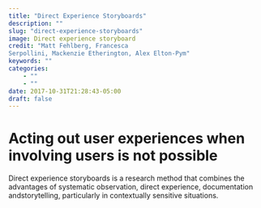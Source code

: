 ```yaml
---
title: "Direct Experience Storyboards"
description: ""
slug: "direct-experience-storyboards"
image: Direct experience storyboard
credit: "Matt Fehlberg, FrancescaSerpollini, Mackenzie Etherington, Alex Elton-Pym"
keywords: ""
categories:
    - ""
    - ""
date: 2017-10-31T21:28:43-05:00
draft: false
---
```

# Acting out user experiences when involving users is not possible

Direct experience storyboards is a research method  that combines the advantages of systematic  observation, direct experience, documentation  andstorytelling, particularly in contextually  sensitive situations. 
